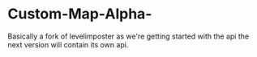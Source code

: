 # Custom-Map-Alpha-
Basically a fork of levelimposter as we're getting started with the api the next version will contain its own api.

